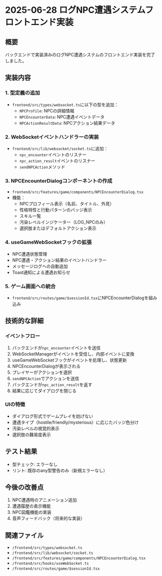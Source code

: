 # 2025-06-28 ログNPC遭遇システムフロントエンド実装

## 概要
バックエンドで実装済みのログNPC遭遇システムのフロントエンド実装を完了しました。

## 実装内容

### 1. 型定義の追加
- `frontend/src/types/websocket.ts`に以下の型を追加：
  - `NPCProfile`: NPCの詳細情報
  - `NPCEncounterData`: NPC遭遇イベントデータ
  - `NPCActionResultData`: NPCアクション結果データ

### 2. WebSocketイベントハンドラーの実装
- `frontend/src/lib/websocket/socket.ts`に追加：
  - `npc_encounter`イベントのリスナー
  - `npc_action_result`イベントのリスナー
  - `sendNPCAction`メソッド

### 3. NPCEncounterDialogコンポーネントの作成
- `frontend/src/features/game/components/NPCEncounterDialog.tsx`
- 機能：
  - NPCプロフィール表示（名前、タイトル、外見）
  - 性格特性と行動パターンのバッジ表示
  - スキル一覧
  - 汚染レベルインジケーター（LOG_NPCのみ）
  - 選択肢またはデフォルトアクション表示

### 4. useGameWebSocketフックの拡張
- NPC遭遇状態管理
- NPC遭遇・アクション結果のイベントハンドラー
- メッセージログへの自動追加
- Toast通知による遭遇お知らせ

### 5. ゲーム画面への統合
- `frontend/src/routes/game/$sessionId.tsx`にNPCEncounterDialogを組み込み

## 技術的な詳細

### イベントフロー
1. バックエンドが`npc_encounter`イベントを送信
2. WebSocketManagerがイベントを受信し、内部イベントに変換
3. useGameWebSocketフックがイベントを処理し、状態更新
4. NPCEncounterDialogが表示される
5. プレイヤーがアクションを選択
6. `sendNPCAction`でアクションを送信
7. バックエンドが`npc_action_result`を返す
8. 結果に応じてダイアログを閉じる

### UIの特徴
- ダイアログ形式でゲームプレイを妨げない
- 遭遇タイプ（hostile/friendly/mysterious）に応じたバッジ色分け
- 汚染レベルの視覚的表示
- 選択肢の難易度表示

## テスト結果
- 型チェック: エラーなし
- リント: 既存のany型警告のみ（新規エラーなし）

## 今後の改善点
1. NPC遭遇時のアニメーション追加
2. 遭遇履歴の表示機能
3. NPC図鑑機能の実装
4. 音声フィードバック（将来的な実装）

## 関連ファイル
- `/frontend/src/types/websocket.ts`
- `/frontend/src/lib/websocket/socket.ts`
- `/frontend/src/features/game/components/NPCEncounterDialog.tsx`
- `/frontend/src/hooks/useWebSocket.ts`
- `/frontend/src/routes/game/$sessionId.tsx`